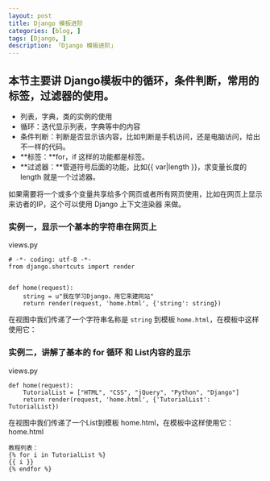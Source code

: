 ```yaml
---  
layout: post  
title: Django 模板进阶   
categories: [blog, ]  
tags: [Django, ]
description: 「Django 模板进阶」  
--- 
```


## 本节主要讲 Django模板中的循环，条件判断，常用的标签，过滤器的使用。
- 列表，字典，类的实例的使用
- 循环：迭代显示列表，字典等中的内容
- 条件判断：判断是否显示该内容，比如判断是手机访问，还是电脑访问，给出不一样的代码。
- **标签：**for，if 这样的功能都是标签。
- **过滤器：**管道符号后面的功能，比如{{ var|length }}，求变量长度的 length 就是一个过滤器。

如果需要将一个或多个变量共享给多个网页或者所有网页使用，比如在网页上显示来访者的IP，这个可以使用 Django 上下文渲染器 来做。

### 实例一，显示一个基本的字符串在网页上
views.py
```
# -*- coding: utf-8 -*-
from django.shortcuts import render
 
 
def home(request):
    string = u"我在学习Django，用它来建网站"
    return render(request, 'home.html', {'string': string})
```
在视图中我们传递了一个字符串名称是 `string` 到模板 `home.html`，在模板中这样使用它：


### 实例二，讲解了基本的 for 循环 和 List内容的显示

views.py

```
def home(request):
    TutorialList = ["HTML", "CSS", "jQuery", "Python", "Django"]
    return render(request, 'home.html', {'TutorialList': TutorialList})
```
在视图中我们传递了一个List到模板 home.html，在模板中这样使用它：
home.html
```
教程列表：
{% for i in TutorialList %}
{{ i }}
{% endfor %}
```